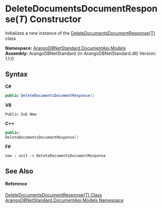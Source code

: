 # DeleteDocumentsDocumentResponse(*T*) Constructor 
 

Initializes a new instance of the <a href="cc84db42-38a3-8266-e86b-a2f4ef8d9ab7">DeleteDocumentsDocumentResponse(T)</a> class

**Namespace:**&nbsp;<a href="81a73561-cfc6-64b8-9923-29f0333f4867">ArangoDBNetStandard.DocumentApi.Models</a><br />**Assembly:**&nbsp;ArangoDBNetStandard (in ArangoDBNetStandard.dll) Version: 1.1.0

## Syntax

**C#**<br />
``` C#
public DeleteDocumentsDocumentResponse()
```

**VB**<br />
``` VB
Public Sub New
```

**C++**<br />
``` C++
public:
DeleteDocumentsDocumentResponse()
```

**F#**<br />
``` F#
new : unit -> DeleteDocumentsDocumentResponse
```


## See Also


#### Reference
<a href="cc84db42-38a3-8266-e86b-a2f4ef8d9ab7">DeleteDocumentsDocumentResponse(T) Class</a><br /><a href="81a73561-cfc6-64b8-9923-29f0333f4867">ArangoDBNetStandard.DocumentApi.Models Namespace</a><br />